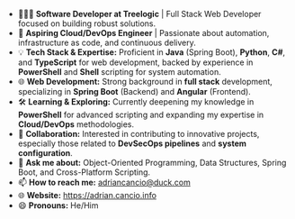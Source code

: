 - 👨🏻‍💻 **Software Developer at Treelogic** | Full Stack Web Developer focused on building robust solutions.
- 🎯 **Aspiring Cloud/DevOps Engineer** | Passionate about automation, infrastructure as code, and continuous delivery.
- 💡 **Tech Stack & Expertise:** Proficient in **Java** (Spring Boot), **Python**, **C#**, and **TypeScript** for web development, backed by experience in **PowerShell** and **Shell** scripting for system automation.
- 🌐 **Web Development:** Strong background in **full stack** development, specializing in **Spring Boot** (Backend) and **Angular** (Frontend).
- 🛠️ **Learning & Exploring:** Currently deepening my knowledge in **PowerShell** for advanced scripting and expanding my expertise in **Cloud/DevOps** methodologies.
- 🤝 **Collaboration:** Interested in contributing to innovative projects, especially those related to **DevSecOps pipelines** and **system configuration**.
- 💬 **Ask me about:** Object-Oriented Programming, Data Structures, Spring Boot, and Cross-Platform Scripting.
- 📫 **How to reach me:** adriancancio@duck.com
- 🌐 **Website:** https://adrian.cancio.info
- 😄 **Pronouns:** He/Him
